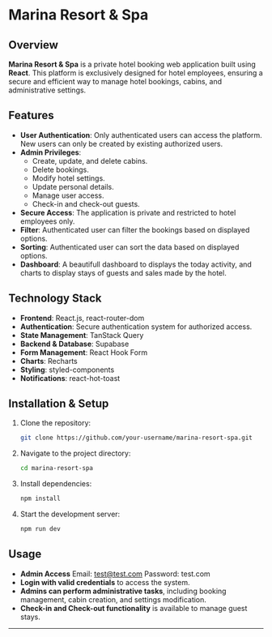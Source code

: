 # Marina Resort & Spa

## Overview

**Marina Resort & Spa** is a private hotel booking web application built using **React**. This platform is exclusively designed for hotel employees, ensuring a secure and efficient way to manage hotel bookings, cabins, and administrative settings.

## Features

-   **User Authentication**: Only authenticated users can access the platform. New users can only be created by existing authorized users.
-   **Admin Privileges**:
    -   Create, update, and delete cabins.
    -   Delete bookings.
    -   Modify hotel settings.
    -   Update personal details.
    -   Manage user access.
    -   Check-in and check-out guests.
-   **Secure Access**: The application is private and restricted to hotel employees only.
-   **Filter**: Authenticated user can filter the bookings based on displayed options.
-   **Sorting**: Authenticated user can sort the data based on displayed options.
-   **Dashboard**: A beautifull dashboard to displays the today activity, and charts to display stays of guests and sales made by the hotel.

## Technology Stack

-   **Frontend**: React.js, react-router-dom
-   **Authentication**: Secure authentication system for authorized access.
-   **State Management**: TanStack Query
-   **Backend & Database**: Supabase
-   **Form Management**: React Hook Form
-   **Charts**: Recharts
-   **Styling**: styled-components
-   **Notifications**: react-hot-toast

## Installation & Setup

1. Clone the repository:
    ```sh
    git clone https://github.com/your-username/marina-resort-spa.git
    ```
2. Navigate to the project directory:
    ```sh
    cd marina-resort-spa
    ```
3. Install dependencies:
    ```sh
    npm install
    ```
4. Start the development server:
    ```sh
    npm run dev
    ```

## Usage

-   **Admin Access** Email: test@test.com Password: test.com
-   **Login with valid credentials** to access the system.
-   **Admins can perform administrative tasks**, including booking management, cabin creation, and settings modification.
-   **Check-in and Check-out functionality** is available to manage guest stays.

---
